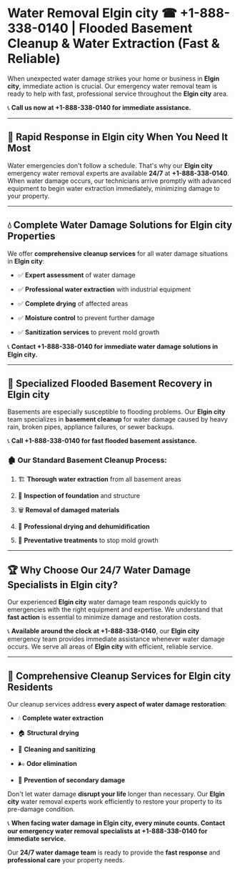 # Water Removal Elgin city ☎ +1-888-338-0140 | Flooded Basement Cleanup & Water Extraction (Fast & Reliable)

When unexpected water damage strikes your home or business in **Elgin city**, immediate action is crucial. Our emergency water removal team is ready to help with fast, professional service throughout the **Elgin city** area. 

📞 **Call us now at +1-888-338-0140 for immediate assistance.**
---
## 🚀 Rapid Response in Elgin city When You Need It Most
Water emergencies don't follow a schedule. That's why our **Elgin city** emergency water removal experts are available **24/7** at **+1-888-338-0140**. When water damage occurs, our technicians arrive promptly with advanced equipment to begin water extraction immediately, minimizing damage to your property.
---
## 💧 Complete Water Damage Solutions for Elgin city Properties
We offer **comprehensive cleanup services** for all water damage situations in **Elgin city**:
- ✅ **Expert assessment** of water damage  
- ✅ **Professional water extraction** with industrial equipment  
- ✅ **Complete drying** of affected areas  
- ✅ **Moisture control** to prevent further damage  
- ✅ **Sanitization services** to prevent mold growth  
📞 **Contact +1-888-338-0140 for immediate water damage solutions in Elgin city.**
---
## 🌊 Specialized Flooded Basement Recovery in Elgin city
Basements are especially susceptible to flooding problems. Our **Elgin city** team specializes in **basement cleanup** for water damage caused by heavy rain, broken pipes, appliance failures, or sewer backups. 
📞 **Call +1-888-338-0140 for fast flooded basement assistance.**
### 🏚️ Our Standard Basement Cleanup Process:
1. 🏗️ **Thorough water extraction** from all basement areas  
2. 🔎 **Inspection of foundation** and structure  
3. 🗑️ **Removal of damaged materials**  
4. 💨 **Professional drying and dehumidification**  
5. 🚫 **Preventative treatments** to stop mold growth  
---
## 🏆 Why Choose Our 24/7 Water Damage Specialists in Elgin city?
Our experienced **Elgin city** water damage team responds quickly to emergencies with the right equipment and expertise. We understand that **fast action** is essential to minimize damage and restoration costs.
📞 **Available around the clock at +1-888-338-0140**, our **Elgin city** emergency team provides immediate assistance whenever water damage occurs. We serve all areas of **Elgin city** with efficient, reliable service.
---
## 🧹 Comprehensive Cleanup Services for Elgin city Residents
Our cleanup services address **every aspect of water damage restoration**:
- 💧 **Complete water extraction**  
- 🏠 **Structural drying**  
- 🧼 **Cleaning and sanitizing**  
- 🌬️ **Odor elimination**  
- 🚫 **Prevention of secondary damage**  
Don't let water damage **disrupt your life** longer than necessary. Our **Elgin city** water removal experts work efficiently to restore your property to its pre-damage condition.
📞 **When facing water damage in Elgin city, every minute counts. Contact our emergency water removal specialists at +1-888-338-0140 for immediate service.**
Our **24/7 water damage team** is ready to provide the **fast response** and **professional care** your property needs.
